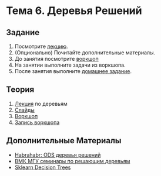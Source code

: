 # Тема 6. Деревья Решений

## Задание

1. Посмотрите [лекцию](https://youtu.be/M9Z2PutcxiU).
2. (Опционально) Почитайте дополнительные материалы.
3. До занятия посмотрите [воркшоп](02-ws-decision-trees.ipynb)
4. На занятии выполните задачи из воркшопа.
5. После занятия выполните [домашнее задание](03-hw-decision-trees.ipynb).

## Теория

1. [Лекция](https://youtu.be/M9Z2PutcxiU) по деревьям
2. [Слайды](01-theory-decision-tree.pdf)
3. [Воркшоп](02-ws-decision-trees.ipynb)
4. [Запись воркшопа](https://youtu.be/3XJ2DxqKpRo)

## Дополнительные Материалы

- [Habrahabr: ODS деревья решений](https://habrahabr.ru/company/ods/blog/322534/#derevo-resheniy)
- [ВМК МГУ семинары по решающим деревьям](https://github.com/esokolov/ml-course-msu/blob/master/ML16/lecture-notes/Sem04_trees.pdf)
- [Sklearn Decision Trees](http://scikit-learn.org/stable/modules/tree.html)
